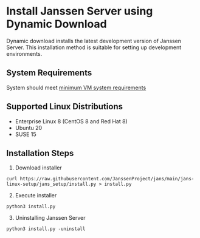 # Install Janssen Server using Dynamic Download

Dynamic download installs the latest development version of Janssen Server. This installation method is suitable for setting up development environments.

## System Requirements

System should meet [minimum VM system requirements](vm-requirements.md)

## Supported Linux Distributions
- Enterprise Linux 8 (CentOS 8 and Red Hat 8)
- Ubuntu 20
- SUSE 15

## Installation Steps

1. Download installer
```
curl https://raw.githubusercontent.com/JanssenProject/jans/main/jans-linux-setup/jans_setup/install.py > install.py
```

2. Execute installer
```    
python3 install.py
```

3. Uninstalling Janssen Server
```
python3 install.py -uninstall
```
